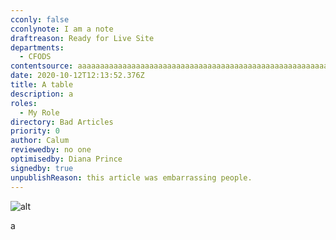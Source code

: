 ```yaml
---
cconly: false
cconlynote: I am a note
draftreason: Ready for Live Site
departments:
  - CFODS
contentsource: aaaaaaaaaaaaaaaaaaaaaaaaaaaaaaaaaaaaaaaaaaaaaaaaaaaaaaaaaaaaaaaaaaaaaaaaaaaaaaaaaaaaaaaaaaaaaaaaaaaaaaaaaaaaaaaaaaaaaaaaaaaaaaaaaaaaaaaaaaaaaaaaaaaaaaaaaaaaaaaaaaaaaaaaaaaaaaaaaaaaaaaaaaaaaaaaaaaaaaaaaaaaaaaaaaaaaaaaaaaaaaaaaaaaaaaaaaaaaaaaaaaaaaaaaaaaaaaaaaaaaaaaaaaaaaaaaaaaaaaaaaaaaa
date: 2020-10-12T12:13:52.376Z
title: A table
description: a
roles:
  - My Role
directory: Bad Articles
priority: 0
author: Calum
reviewedby: no one
optimisedby: Diana Prince
signedby: true
unpublishReason: this article was embarrassing people.
---
```

![alt](/assets/tulips.jpg "title")

a